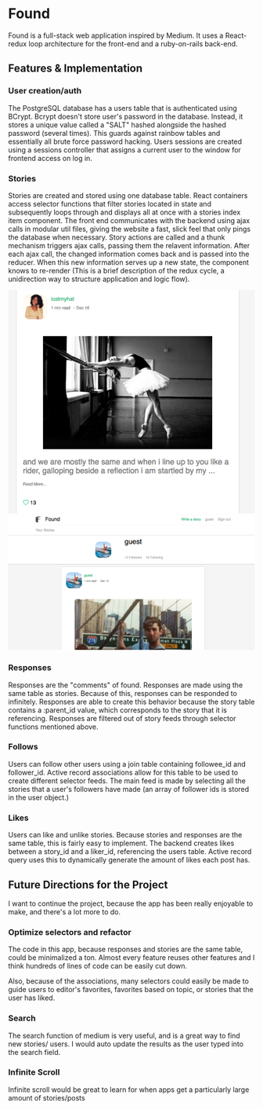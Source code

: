 # Found

Found is a full-stack web application inspired by Medium.  It uses a React-redux loop architecture for
the front-end and a ruby-on-rails back-end.  

## Features & Implementation

### User creation/auth
The PostgreSQL database has a users table that is authenticated using BCrypt. Bcrypt 
doesn't store user's password in the database. Instead, it stores a unique 
value called a "SALT" hashed alongside the hashed password (several times). 
This guards against rainbow tables and essentially all brute force password hacking.
Users sessions are created using a sessions controller that assigns a current user 
to the window for frontend access on log in.

### Stories
Stories are created and stored using one database table. React containers access 
selector functions that filter stories located in state and subsequently loops 
through and displays all at once with a stories index item component. The front end
communicates with the backend using ajax calls in modular util files, giving the website
a fast, slick feel that only pings the database when necessary. Story actions are called and 
a thunk mechanism triggers ajax calls, passing them the relavent information. After each ajax 
call, the changed information comes back and is passed into the reducer. When this new information
serves up a new state, the component knows to re-render (This is a brief description of the
redux cycle, a unidirection way to structure application and logic flow).

![story screenshot](https://github.com/cjshay/found/blob/master/docs/screenshots/story.jpg)
![profile screenshot](https://github.com/cjshay/found/blob/master/docs/screenshots/profile.jpg)


### Responses
Responses are the "comments" of found. Responses are made using the same table
as stories. Because of this, responses can be responded to infinitely. Responses
are able to create this behavior because the story table contains a :parent_id
value, which corresponds to the story that it is referencing. Responses are filtered 
out of story feeds through selector functions mentioned above.



### Follows
Users can follow other users using a join table containing followee_id and
follower_id. Active record associations allow for this table to be used to
create different selector feeds. The main feed is made by selecting all the
stories that a user's followers have made (an array of follower ids is stored
in the user object.)

### Likes
Users can like and unlike stories. Because stories and responses are the same table,
this is fairly easy to implement. The backend creates likes between a story_id
and a liker_id, referencing the users table. Active record query uses this to
dynamically generate the amount of likes each post has.

## Future Directions for the Project
I want to continue the project, because the app has been really enjoyable to make,
and there's a lot more to do.

### Optimize selectors and refactor
The code in this app, because responses and stories are the same table, could be
minimalized a ton. Almost every feature reuses other features and I think hundreds
of lines of code can be easily cut down.

Also, because of the associations, many selectors could easily be made to guide users
to editor's favorites, favorites based on topic, or stories that the user has liked.


### Search
The search function of medium is very useful, and is a great way to find new stories/
users. I would auto update the results as the user typed into the search field.

### Infinite Scroll
Infinite scroll would be great to learn for when apps get a particularly large
amount of stories/posts
